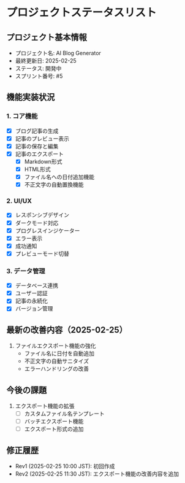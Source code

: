 # プロジェクトステータスリスト

## プロジェクト基本情報
- プロジェクト名: AI Blog Generator
- 最終更新日: 2025-02-25
- ステータス: 開発中
- スプリント番号: #5

## 機能実装状況

### 1. コア機能
- [x] ブログ記事の生成
- [x] 記事のプレビュー表示
- [x] 記事の保存と編集
- [x] 記事のエクスポート
  - [x] Markdown形式
  - [x] HTML形式
  - [x] ファイル名への日付追加機能
  - [x] 不正文字の自動置換機能

### 2. UI/UX
- [x] レスポンシブデザイン
- [x] ダークモード対応
- [x] プログレスインジケーター
- [x] エラー表示
- [x] 成功通知
- [x] プレビューモード切替

### 3. データ管理
- [x] データベース連携
- [x] ユーザー認証
- [x] 記事の永続化
- [x] バージョン管理

## 最新の改善内容（2025-02-25）
1. ファイルエクスポート機能の強化
   - ファイル名に日付を自動追加
   - 不正文字の自動サニタイズ
   - エラーハンドリングの改善

## 今後の課題
1. エクスポート機能の拡張
   - [ ] カスタムファイル名テンプレート
   - [ ] バッチエクスポート機能
   - [ ] エクスポート形式の追加

## 修正履歴
- Rev1 (2025-02-25 10:00 JST): 初回作成
- Rev2 (2025-02-25 11:30 JST): エクスポート機能の改善内容を追加 